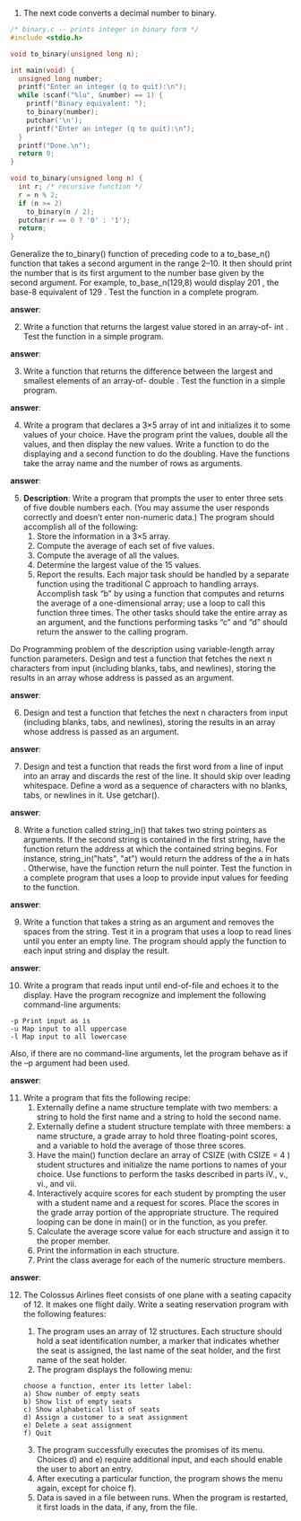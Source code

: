 

1. The next code converts a decimal number to binary.

```C
/* binary.c -- prints integer in binary form */
#include <stdio.h>

void to_binary(unsigned long n);

int main(void) {
  unsigned long number;
  printf("Enter an integer (q to quit):\n");
  while (scanf("%lu", &number) == 1) {
    printf("Binary equivalent: ");
    to_binary(number);
    putchar('\n');
    printf("Enter an integer (q to quit):\n");
  }
  printf("Done.\n");
  return 0;
}

void to_binary(unsigned long n) {
  int r; /* recursive function */
  r = n % 2;
  if (n >= 2)
    to_binary(n / 2);
  putchar(r == 0 ? '0' : '1');
  return;
}
```

Generalize the to_binary() function of preceding code to a to_base_n() function that takes a second argument in the range 2–10. It then should print the number that is its
first argument to the number base given by the second argument. For example, to_base_n(129,8) would display 201 , the base-8 equivalent of 129 . Test the function in a
complete program.

**answer**: 

2. Write a function that returns the largest value stored in an array-of- int . Test the function in a simple program.

**answer**: 

3. Write a function that returns the difference between the largest and smallest elements of an array-of- double . Test the function in a simple program.

**answer**: 

4. Write a program that declares a 3×5 array of int and initializes it to some values of your choice. Have the program print the values, double all the values, and then display the new values. Write a function to do the displaying and a second function to do the doubling. Have the functions take the array name and the number of rows as arguments.

**answer**: 

5. **Description**: Write a program that prompts the user to enter three sets of five double numbers each.
(You may assume the user responds correctly and doesn’t enter non-numeric data.) The
program should accomplish all of the following:
   1. Store the information in a 3×5 array.
   2. Compute the average of each set of five values.
   3. Compute the average of all the values.
   4. Determine the largest value of the 15 values.
   5. Report the results.
Each major task should be handled by a separate function using the traditional C
approach to handling arrays. Accomplish task “b” by using a function that computes
and returns the average of a one-dimensional array; use a loop to call this function three
times. The other tasks should take the entire array as an argument, and the functions
performing tasks “c” and “d” should return the answer to the calling program.

Do Programming problem of the description using variable-length array function parameters. Design and test a function that fetches the next n characters from input (including blanks, tabs, and newlines), storing the results in an array whose address is passed as an argument.

**answer**: 

6. Design and test a function that fetches the next n characters from input (including blanks, tabs, and newlines), storing the results in an array whose address is passed as an argument.

**answer**: 

7. Design and test a function that reads the first word from a line of input into an array and discards the rest of the line. It should skip over leading whitespace. Define a word as a sequence of characters with no blanks, tabs, or newlines in it. Use getchar().

**answer**: 

8. Write a function called string_in() that takes two string pointers as arguments. If the second string is contained in the first string, have the function return the address at which the contained string begins. For instance, string_in("hats", "at") would return the address of the a in hats . Otherwise, have the function return the null pointer. Test the function in a complete program that uses a loop to provide input values for feeding to the function.

**answer**: 

9. Write a function that takes a string as an argument and removes the spaces from the string. Test it in a program that uses a loop to read lines until you enter an empty line. The program should apply the function to each input string and display the result.

**answer**: 

10. Write a program that reads input until end-of-file and echoes it to the display. Have the program recognize and implement the following command-line arguments:

```
-p Print input as is
-u Map input to all uppercase
-l Map input to all lowercase
```

Also, if there are no command-line arguments, let the program behave as if the –p argument had been used.

**answer**: 

11. Write a program that fits the following recipe:
    1. Externally define a name structure template with two members: a string to hold the first name and a string to hold the second name.
    2. Externally define a student structure template with three members: a name structure, a grade array to hold three floating-point scores, and a variable to hold the average of those three scores.
    3. Have the main() function declare an array of CSIZE (with CSIZE = 4 ) student structures and initialize the name portions to names of your choice. Use functions to perform the tasks described in parts iV., v., vi., and vii.
    4. Interactively acquire scores for each student by prompting the user with a student name and a request for scores. Place the scores in the grade array portion of the appropriate structure. The required looping can be done in main() or in the function, as you prefer.
    5. Calculate the average score value for each structure and assign it to the proper member.
    6. Print the information in each structure.
    7. Print the class average for each of the numeric structure members.

**answer**:

12. The Colossus Airlines fleet consists of one plane with a seating capacity of 12. It makes one flight daily. Write a seating reservation program with the following features:    
    1. The program uses an array of 12 structures. Each structure should hold a seat identification number, a marker that indicates whether the seat is assigned, the last name of the seat holder, and the first name of the seat holder.
    2. The program displays the following menu:
    
    ```
    choose a function, enter its letter label:
    a) Show number of empty seats
    b) Show list of empty seats
    c) Show alphabetical list of seats
    d) Assign a customer to a seat assignment
    e) Delete a seat assignment
    f) Quit
    ```
    3. The program successfully executes the promises of its menu. Choices d) and e) require additional input, and each should enable the user to abort an entry.
    4. After executing a particular function, the program shows the menu again, except for choice f).
    5. Data is saved in a file between runs. When the program is restarted, it first loads in the data, if any, from the file.
